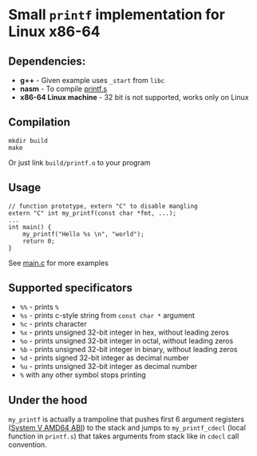 # Small `printf` implementation for Linux x86-64

## Dependencies:
+ **g++** - Given example uses `_start` from `libc`
+ **nasm** - To compile [printf.s](printf.s)
+ **x86-64 Linux machine** - 32 bit is not supported, works only on Linux 
## Compilation
```
mkdir build
make
```
Or just link `build/printf.o` to your program
## Usage
```
// function prototype, extern "C" to disable mangling
extern "C" int my_printf(const char *fmt, ...); 
...
int main() {
    my_printf("Hello %s \n", "world");
    return 0;
}
```
See [main.c](main.c) for more examples
## Supported specificators
+ `%%` - prints `%`
+ `%s` - prints c-style string from `const char *` argument
+ `%c` - prints character
+ `%x` - prints unsigned 32-bit integer in hex,    without leading zeros
+ `%o` - prints unsigned 32-bit integer in octal,  without leading zeros
+ `%b` - prints unsigned 32-bit integer in binary, without leading zeros
+ `%d` - prints signed   32-bit integer as decimal number
+ `%u` - prints unsigned 32-bit integer as decimal number
+ `%` with any other symbol stops printing  

## Under the hood
`my_printf` is actually a trampoline that pushes first 6 argument registers ([System V AMD64 ABI](https://en.wikipedia.org/wiki/X86_calling_conventions#System_V_AMD64_ABI)) to the stack and jumps to `my_printf_cdecl` (local function in `printf.s`) that takes arguments from stack like in `cdecl` call convention. 